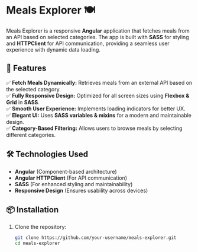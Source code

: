 # Meals Explorer 🍽️  

Meals Explorer is a responsive **Angular** application that fetches meals from an API based on selected categories. The app is built with **SASS** for styling and **HTTPClient** for API communication, providing a seamless user experience with dynamic data loading.

## 🚀 Features  
✅ **Fetch Meals Dynamically:** Retrieves meals from an external API based on the selected category.  
✅ **Fully Responsive Design:** Optimized for all screen sizes using **Flexbox & Grid** in **SASS**.  
✅ **Smooth User Experience:** Implements loading indicators for better UX.  
✅ **Elegant UI:** Uses **SASS variables & mixins** for a modern and maintainable design.  
✅ **Category-Based Filtering:** Allows users to browse meals by selecting different categories.  

## 🛠️ Technologies Used  
- **Angular** (Component-based architecture)  
- **Angular HTTPClient** (For API communication)  
- **SASS** (For enhanced styling and maintainability)  
- **Responsive Design** (Ensures usability across devices)  

## 📦 Installation  

1. Clone the repository:  
   ```bash
   git clone https://github.com/your-username/meals-explorer.git
   cd meals-explorer

